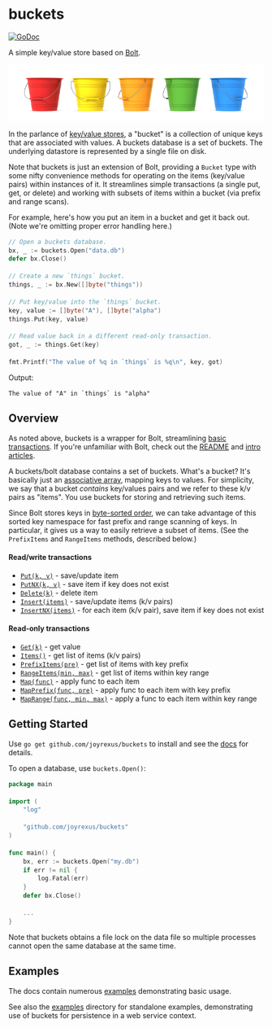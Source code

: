 # buckets

[![GoDoc](https://godoc.org/github.com/joyrexus/buckets?status.svg)](https://godoc.org/github.com/joyrexus/buckets)

A simple key/value store based on [Bolt](https://github.com/boltdb/bolt). 

![buckets](buckets.jpg)

In the parlance of [key/value stores](https://en.wikipedia.org/wiki/Key-value_database), a "bucket" is a collection of unique keys that are associated with values. A buckets database is a set of buckets.  The underlying datastore is represented by a single file on disk.  

Note that buckets is just an extension of Bolt, providing a `Bucket` type with some nifty convenience methods for operating on the items (key/value pairs) within instances of it.  It streamlines simple transactions (a single put, get, or delete) and working with subsets of items within a bucket (via prefix and range scans). 

For example, here's how you put an item in a bucket and get it back out. (Note we're omitting proper error handling here.)

```go
// Open a buckets database.
bx, _ := buckets.Open("data.db")
defer bx.Close()

// Create a new `things` bucket.
things, _ := bx.New([]byte("things"))

// Put key/value into the `things` bucket.
key, value := []byte("A"), []byte("alpha")
things.Put(key, value)

// Read value back in a different read-only transaction.
got, _ := things.Get(key)

fmt.Printf("The value of %q in `things` is %q\n", key, got)
```

Output:

    The value of "A" in `things` is "alpha"


## Overview

As noted above, buckets is a wrapper for Bolt, streamlining [basic transactions](https://github.com/boltdb/bolt#transactions).  If you're unfamiliar with Bolt, check out the [README](https://github.com/boltdb/bolt#resources) and [intro articles](https://github.com/boltdb/bolt#resources).

A buckets/bolt database contains a set of buckets.  What's a bucket?  It's basically just an [associative array](https://en.wikipedia.org/wiki/Associative_array), mapping keys to values.  For simplicity, we say that a bucket *contains* key/values pairs and we refer to these k/v pairs as "items".  You use buckets for storing and retrieving such items.

Since Bolt stores keys in [byte-sorted order](https://github.com/boltdb/bolt#iterating-over-keys), we can take advantage of this sorted key namespace for fast prefix and range scanning of keys.  In particular, it gives us a way to easily retrieve a subset of items. (See the `PrefixItems` and `RangeItems` methods, described below.)


#### Read/write transactions

* [`Put(k, v)`](https://godoc.org/github.com/joyrexus/buckets#Bucket.Put) - save/update item
* [`PutNX(k, v)`](https://godoc.org/github.com/joyrexus/buckets#Bucket.Put) - save item if key does not exist
* [`Delete(k)`](https://godoc.org/github.com/joyrexus/buckets#Bucket.Delete) - delete item
* [`Insert(items)`](https://godoc.org/github.com/joyrexus/buckets#Bucket.Insert) - save/update items (k/v pairs)
* [`InsertNX(items)`](https://godoc.org/github.com/joyrexus/buckets#Bucket.Insert) - for each item (k/v pair), save item if key does not exist


#### Read-only transactions

* [`Get(k)`](https://godoc.org/github.com/joyrexus/buckets#Bucket.Get) - get value
* [`Items()`](https://godoc.org/github.com/joyrexus/buckets#Bucket.Items) - get list of items (k/v pairs)
* [`PrefixItems(pre)`](https://godoc.org/github.com/joyrexus/buckets#Bucket.PrefixItems) - get list of items with key prefix
* [`RangeItems(min, max)`](https://godoc.org/github.com/joyrexus/buckets#Bucket.RangeItems) - get list of items within key range
* [`Map(func)`](https://godoc.org/github.com/joyrexus/buckets#Bucket.Map) - apply func to each item
* [`MapPrefix(func, pre)`](https://godoc.org/github.com/joyrexus/buckets#Bucket.MapPrefix) - apply func to each item with key prefix
* [`MapRange(func, min, max)`](https://godoc.org/github.com/joyrexus/buckets#Bucket.MapRange) - apply a func to each item within key range


## Getting Started

Use `go get github.com/joyrexus/buckets` to install and see the [docs](https://godoc.org/github.com/joyrexus/buckets) for details.

To open a database, use `buckets.Open()`:

```go
package main

import (
    "log"

    "github.com/joyrexus/buckets"
)

func main() {
    bx, err := buckets.Open("my.db")
    if err != nil {
        log.Fatal(err)
    }
    defer bx.Close()

    ...
}
```

Note that buckets obtains a file lock on the data file so multiple processes cannot open the same database at the same time.


## Examples

The docs contain numerous [examples](https://godoc.org/github.com/joyrexus/buckets#pkg-examples) demonstrating basic usage.

See also the [examples](examples) directory for standalone examples, demonstrating use of buckets for persistence in a web service context.
